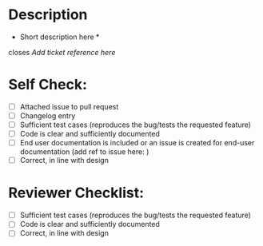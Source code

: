 # Description

* Short description here *

closes *Add ticket reference here*

# Self Check:

- [ ] Attached issue to pull request
- [ ] Changelog entry
- [ ] Sufficient test cases (reproduces the bug/tests the requested feature)
- [ ] Code is clear and sufficiently documented
- [ ] End user documentation is included or an issue is created for end-user documentation (add ref to issue here: )
- [ ] Correct, in line with design

# Reviewer Checklist:

- [ ] Sufficient test cases (reproduces the bug/tests the requested feature)
- [ ] Code is clear and sufficiently documented
- [ ] Correct, in line with design